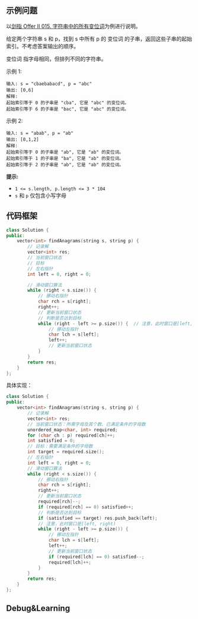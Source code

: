 

## 示例问题

以[剑指 Offer II 015. 字符串中的所有变位词](https://leetcode-cn.com/problems/VabMRr/)为例进行说明。

给定两个字符串 s 和 p，找到 s 中所有 p 的 变位词 的子串，返回这些子串的起始索引。不考虑答案输出的顺序。

变位词 指字母相同，但排列不同的字符串。

 

示例 1:

```
输入: s = "cbaebabacd", p = "abc"
输出: [0,6]
解释:
起始索引等于 0 的子串是 "cba", 它是 "abc" 的变位词。
起始索引等于 6 的子串是 "bac", 它是 "abc" 的变位词。
```

示例 2:

```
输入: s = "abab", p = "ab"
输出: [0,1,2]
解释:
起始索引等于 0 的子串是 "ab", 它是 "ab" 的变位词。
起始索引等于 1 的子串是 "ba", 它是 "ab" 的变位词。
起始索引等于 2 的子串是 "ab", 它是 "ab" 的变位词。
```

**提示:**

- `1 <= s.length, p.length <= 3 * 104`
- `s` 和 `p` 仅包含小写字母



## 代码框架

```c++
class Solution {
public:
    vector<int> findAnagrams(string s, string p) {
        // 记录解
        vector<int> res;
        // 当前窗口状态
        // 目标
        // 左右指针
        int left = 0, right = 0;

        // 滑动窗口算法
        while (right < s.size()) {
            // 挪动右指针
            char rch = s[right];
            right++;
            // 更新当前窗口状态
            // 判断是否达到目标
            while (right - left >= p.size()) {  // 注意，此时窗口是[left, right)
                // 挪动左指针
                char lch = s[left];
                left++;
                // 更新当前窗口状态
            }
        }
        return res;
    }
};
```

具体实现：

```c++
class Solution {
public:
    vector<int> findAnagrams(string s, string p) {
        // 记录解
        vector<int> res;
        // 当前窗口状态：所需字母及其个数、已满足条件的字母数
        unordered_map<char, int> required;
        for (char ch : p) required[ch]++;
        int satisfied = 0;
        // 目标：需要满足条件的字母数 
        int target = required.size();
        // 左右指针
        int left = 0, right = 0;
        // 滑动窗口算法
        while (right < s.size()) {
            // 挪动右指针
            char rch = s[right];
            right++;
            // 更新当前窗口状态
            required[rch]--;
            if (required[rch] == 0) satisfied++;
            // 判断是否达到目标
            if (satisfied == target) res.push_back(left);
            // 注意，此时窗口是[left, right)
            while (right - left >= p.size()) {
                // 挪动左指针
                char lch = s[left];
                left++;
                // 更新当前窗口状态
                if (required[lch] == 0) satisfied--;
                required[lch]++;
            }
        }
        return res;
    }
};
```





## Debug&Learning



